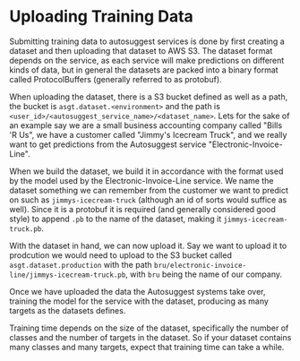 # Uploading Training Data

Submitting training data to autosuggest services is done by first creating a dataset and then uploading that dataset to AWS S3.
The dataset format depends on the service, as each service will make predictions on different kinds of data, but in general the datasets are packed into a binary format called ProtocolBuffers (generally referred to as protobuf).

When uploading the dataset, there is a S3 bucket defined as well as a path, the bucket is `asgt.dataset.<environment>` and the path is `<user_id>/<autosuggest_service_name>/<dataset_name>`.
Lets for the sake of an example say we are a small business accounting company called "Bills 'R Us", we have a customer called "Jimmy's Icecream Truck", and we really want to get predictions from the Autosuggest service "Electronic-Invoice-Line".

When we build the dataset, we build it in accordance with the format used by the model used by the Electronic-Invoice-Line service. We name the dataset something we can remember from the customer we want to predict on such as `jimmys-icecream-truck` (although an id of sorts would suffice as well). Since it is a protobuf it is required (and generally considered good style) to append `.pb` to the name of the dataset, making it `jimmys-icecream-truck.pb`.

With the dataset in hand, we can now upload it. Say we want to upload it to prodcution we would need to upload to the S3 bucket called `asgt.dataset.production` with the path `bru/electronic-invoice-line/jimmys-icecream-truck.pb`, with `bru` being the name of our company.

Once we have uploaded the data the Autosuggest systems take over, training the model for the service with the dataset, producing as many targets as the datasets defines.

Training time depends on the size of the dataset, specifically the number of classes and the number of targets in the dataset. So if your dataset contains many classes and many targets, expect that training time can take a while.

